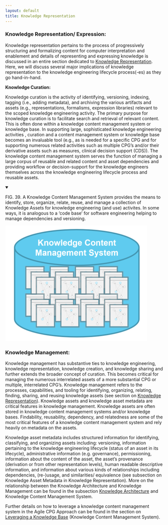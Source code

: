 ```yaml
---
layout: default
title: Knowledge Representation
---
```


### **Knowledge Representation/ Expression:**

Knowledge representation pertains to the process of progressively structuring and formalizing content for computer interpretation and enablement and details of representing and expressing knowledge is discussed in an entire section dedicated to [Knowledge Representation](documentation-approach-06-knowledge-representation.html). <!-- -06- Knowledge Representation !-->  Here, we will discuss several major implications of knowledge representation to the knowledge engineering lifecycle process(-es) as they go hand-in-hand.

**Knowledge Curation:**

Knowledge curation is the activity of identifying, versioning, indexing, tagging (i.e., adding metadata), and archiving the various artifacts and assets (e.g., representations, formalisms, expression libraries) relevant to the scoped knowledge engineering activity. The primary purpose for knowledge curation is to facilitate search and retrieval of relevant content.  This is often done within a knowledge content management system or knowledge base.  In supporting large, sophisticated knowledge engineering activities , curation and a content management system or knowledge base becomes an invaluable tool (e.g., as is needed for a specific CPG and for supporting numerous related activities such as multiple CPG’s and/or their derivative assets such as measures, clinical decision support (CDS)).   The knowledge content management system serves the function of managing a large corpus of reusable and related content and asset dependencies and  providing workflow or decision-support for the knowledge engineers themselves across the knowledge engineering lifecycle process and reusable assets.

<details open>

<summary>

FIG. 39.  A Knowledge Content Management System provides the means to identify, store, organize, relate, reuse, and manage a collection of Knowledge Assets for knowledge engineering (and use) activites.  In some ways, it is analogous to a ‘code base’ for software engineering helping to manage dependencies and versioning.

</summary>

<img src="assets/images/CPG-KCMS.png" alt="image_tooltip" class="img-responsive img-rounded center-block" width=450/>

</details>


### **Knowledge Management:**

Knowledge management has substantive ties to  knowledge engineering, knowledge representation, knowledge creation, and knowledge sharing and further extends the broader concept of curation.  This becomes critical for managing the numerous interrelated assets of a more substantial CPG or multiple, interrelated CPG’s.  Knowledge management refers to the processes, capabilities, and tooling for identifying, organizing, relating, finding, sharing, and reusing knowledge assets (see section on [Knowledge Representation](documentation-approach-06-knowledge-representation.html)). <!-- link to 06 !-->  Knowledge assets and knowledge asset metadata are critical features in knowledge management.  Knowledge assets are often stored in knowledge content management systems and/or knowledge bases.    Findability, reusability, dependency, and relatedness are some of the most critical features of a knowledge content management system and rely heavily on metadata on the assets.

Knowledge asset metadata includes structured information for identifying, classifying, and organizing assets including: versioning, information pertaining to the knowledge engineering lifecycle (status of an asset in its lifecycle), administrative information (e.g. governance), permissioning, information about the content of the asset, the asset’s provenance (derivation or from other representation levels), human readable descriptive information, and information about various kinds of relationships including dependencies, (re-)usage, and similarities/ equivalence (see subsection on Knowledge Asset Metadata <!-- link to 06.02 !--> in Knowledge Representation).  More on the relationship between the Knowledge Architecture and Knowledge Management can be found in the subsection [Knowledge Architecture](documentation-approach-06-03-knowledge-architecture.html) and Knowledge Content Management System. <!-- link to 06.03 !-->

Further details on how to leverage a knowledge content management system in the Agile CPG Approach can be found in the section on [Leveraging a Knowledge Base](documentation-approach-05-06-agile-cpg-development-approach.html) (Knowledge Content Management System). <!-- link to 05.06 !-->
